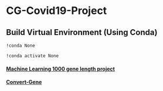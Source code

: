 # CG-Covid19-Project
## Build Virtual Environment (Using Conda)

```
!conda None

!conda activate None
```
#### <a href='https://github.com/IlikeBB/CG-Covid19-Project/tree/main/ml(1000)_gene_experiment'> Machine Learning 1000 gene length project</a>

#### <a href='https://github.com/IlikeBB/Convert-Gene'> Convert-Gene</a>
